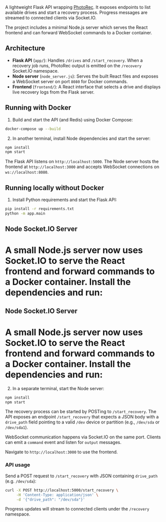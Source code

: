 A lightweight Flask API wrapping [PhotoRec](https://www.cgsecurity.org/). It exposes endpoints to list available drives and start a recovery process. Progress messages are streamed to connected clients via Socket.IO.

The project includes a minimal Node.js server which serves the React frontend and can forward WebSocket commands to a Docker container.

## Architecture

- **Flask API** (`app/`): Handles `/drives` and `/start_recovery`. When a recovery job runs, PhotoRec output is emitted on the `/recovery` Socket.IO namespace.
- **Node server** (`node_server.js`): Serves the built React files and exposes a WebSocket server on port `8080` for Docker commands.
- **Frontend** (`frontend/`): A React interface that selects a drive and displays live recovery logs from the Flask server.

## Running with Docker

1. Build and start the API (and Redis) using Docker Compose:

```bash
docker-compose up --build
```

2. In another terminal, install Node dependencies and start the server:

```bash
npm install
npm start
```

The Flask API listens on `http://localhost:5000`. The Node server hosts the frontend at `http://localhost:3000` and accepts WebSocket connections on `ws://localhost:8080`.

## Running locally without Docker

1. Install Python requirements and start the Flask API:

```bash
pip install -r requirements.txt
python -m app.main
```

## Node Socket.IO Server

A small Node.js server now uses Socket.IO to serve the React frontend and forward commands to a Docker container. Install the dependencies and run:
=======

## Node Socket.IO Server

A small Node.js server now uses Socket.IO to serve the React frontend and forward commands to a Docker container. Install the dependencies and run:
=======
2. In a separate terminal, start the Node server:



```bash
npm install
npm start
```

The recovery process can be started by POSTing to `/start_recovery`.
The API exposes an endpoint `/start_recovery` that expects a JSON body
with a `drive_path` field pointing to a valid `/dev` device or partition
(e.g., `/dev/sda` or `/dev/sda1`).

WebSocket communication happens via Socket.IO on the same port. Clients
can emit a `command` event and listen for `output` messages.


Navigate to `http://localhost:3000` to use the frontend.

### API usage

Send a POST request to `/start_recovery` with JSON containing `drive_path` (e.g. `/dev/sda`):

```bash
curl -X POST http://localhost:5000/start_recovery \
     -H 'Content-Type: application/json' \
     -d '{"drive_path": "/dev/sda"}'
```

Progress updates will stream to connected clients under the `/recovery` namespace.

